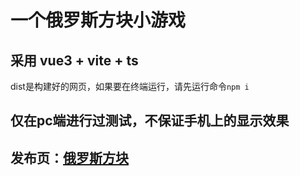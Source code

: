 # 一个俄罗斯方块小游戏

## 采用 vue3 + vite + ts
dist是构建好的网页，如果要在终端运行，请先运行命令`npm i`

## 仅在pc端进行过测试，不保证手机上的显示效果

## 发布页：[俄罗斯方块]('https://windsleader.github.io/page/tetris')
